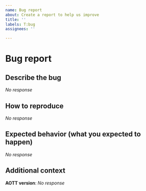 ```yaml
---
name: Bug report
about: Create a report to help us improve
title: ''
labels: T:bug
assignees: ''

---
```


# Bug report
## Describe the bug
*No response*

## How to reproduce
*No response*

## Expected behavior (what you expected to happen)
*No response*

## Additional context
**AOTT version**: *No response*
